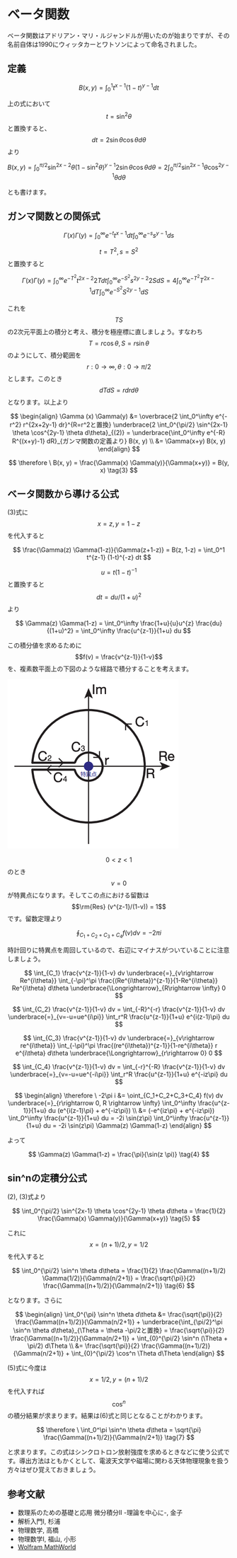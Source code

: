 # ベータ関数

ベータ関数はアドリアン・マリ・ルジャンドルが用いたのが始まりですが、その名前自体は1990にウィッタカーとワトソンによって命名されました。

## 定義

$$
B(x, y) = \int_0^1 t^{x-1} (1-t)^{y-1} dt \tag{1}
$$

上の式において$$t=\sin^2 \theta$$と置換すると、$$dt = 2 \sin \theta \cos \theta d\theta$$より

$$
B(x, y) = \int_0^{\pi/2} \sin^{2x-2} \theta (1-\sin^2 \theta)^{y-1} 2\sin \theta \cos \theta d\theta 
= 2\int_0^{\pi/2} \sin^{2x-1} \theta \cos^{2y-1} \theta d\theta \tag{2}
$$

とも書けます。

## ガンマ関数との関係式

$$
\Gamma (x) \Gamma (y) 
= \int_0^\infty e^{-t} t^{x-1} dt \int_0^\infty e^{-s} s^{y-1} ds
$$

$$t=T^2, s=S^2$$と置換すると

$$
\Gamma(x) \Gamma (y) 
= \int_0^\infty e^{-T^2} t^{2x-2} 2T dt \int_0^\infty e^{-S^2} s^{2y-2} 2S dS 
= 4 \int_0^\infty e^{-T^2} T^{2x-1} dT \int_0^\infty e^{-S^2} S^{2y-1} dS
$$

これを$$TS$$の2次元平面上の積分と考え、積分を極座標に直しましょう。すなわち$$T=r\cos\theta, S=r\sin \theta$$のようにして、積分範囲を$$r: 0 \rightarrow \infty, \theta : 0\rightarrow \pi/2$$とします。このとき$$dT dS = r drd\theta$$となります。以上より

$$
\begin{align}
\Gamma (x) \Gamma(y) 
&= \overbrace{2 \int_0^\infty e^{-r^2} r^{2x+2y-1} dr}^{R=r^2と置換} \underbrace{2 \int_0^{\pi/2} \sin^{2x-1} \theta \cos^{2y-1} \theta d\theta}_{(2)}
= \underbrace{\int_0^\infty e^{-R} R^{(x+y)-1} dR}_{ガンマ関数の定義より} B(x, y) \\
&= \Gamma(x+y) B(x, y)
\end{align}
$$

$$
\therefore \ B(x, y) 
= \frac{\Gamma(x) \Gamma(y)}{\Gamma(x+y)} 
= B(y, x) \tag{3}
$$

## ベータ関数から導ける公式

(3)式に$$x=z, y=1-z$$を代入すると

$$
\frac{\Gamma(z) \Gamma(1-z)}{\Gamma(z+1-z)}
= B(z, 1-z) 
= \int_0^1 t^{z-1} (1-t)^{-z} dt
$$

$$u=t(1-t)^{-1}$$と置換すると$$dt=du/(1+u)^2$$より

$$
\Gamma(z) \Gamma(1-z) 
= \int_0^\infty \frac{1+u}{u}u^{z} \frac{du}{(1+u)^2} 
= \int_0^\infty \frac{u^{z-1}}{1+u} du
$$

この積分値を求めるために$$f(v) = \frac{v^{z-1}}{1-v}$$を、複素数平面上の下図のような経路で積分することを考えます。

![複素数平面上での積分経路](/images/math/beta.png)

$$0 \lt z \lt 1$$のとき$$v=0$$が特異点になります。そしてこの点における留数は$$\rm{Res} (v^{z-1}/(1-v)) = 1$$です。留数定理より

$$
\oint_{C_1+C_2+C_3+C_4} f(v) dv 
= -2\pi i
$$

時計回りに特異点を周回しているので、右辺にマイナスがついていることに注意しましょう。

$$
\int_{C_1} \frac{v^{z-1}}{1-v} dv 
\underbrace{=}_{v\rightarrow Re^{i\theta}} \int_{-\pi}^\pi \frac{(Re^{i\theta})^{z-1}}{1-Re^{i\theta}} Re^{i\theta} d\theta 
\underbrace{\Longrightarrow}_{R\rightarrow \infty} 0 
$$

$$
\int_{C_2} \frac{v^{z-1}}{1-v} dv 
= \int_{-R}^{-r} \frac{v^{z-1}}{1-v} dv 
\underbrace{=}_{v=-u=ue^{i\pi}} \int_r^R \frac{u^{z-1}}{1+u} e^{i(z-1)\pi} du
$$

$$
\int_{C_3} \frac{v^{z-1}}{1-v} dv 
\underbrace{=}_{v\rightarrow re^{i\theta}} \int_{-\pi}^\pi \frac{(re^{i\theta})^{z-1}}{1-re^{i\theta}} r e^{i\theta} d\theta \underbrace{\Longrightarrow}_{r\rightarrow 0} 0 
$$

$$
\int_{C_4} \frac{v^{z-1}}{1-v} dv 
= \int_{-r}^{-R} \frac{v^{z-1}}{1-v} dv 
\underbrace{=}_{v=-u=ue^{-i\pi}} \int_r^R \frac{u^{z-1}}{1+u} e^{-iz\pi} du 
$$

$$
\begin{align}
\therefore \ -2\pi i 
&= \oint_{C_1+C_2+C_3+C_4} f(v) dv 
\underbrace{=}_{r\rightarrow 0, R \rightarrow \infty} \int_0^\infty \frac{u^{z-1}}{1+u} du (e^{i(z-1)\pi} + e^{-iz\pi}) \\
&= (-e^{iz\pi} + e^{-iz\pi}) \int_0^\infty \frac{u^{z-1}}{1+u} du 
= -2i \sin(z\pi) \int_0^\infty \frac{u^{z-1}}{1+u} du 
= -2i \sin(z\pi) \Gamma(z) \Gamma(1-z)
\end{align}
$$

よって

$$
\Gamma(z) \Gamma(1-z) = \frac{\pi}{\sin(z \pi)} \tag{4}
$$

## sin^nの定積分公式

(2), (3)式より

$$
\int_0^{\pi/2} \sin^{2x-1} \theta \cos^{2y-1} \theta d\theta 
= \frac{1}{2} \frac{\Gamma(x) \Gamma(y)}{\Gamma(x+y)} \tag{5}
$$

これに$$x=(n+1)/2, y=1/2$$を代入すると

$$
\int_0^{\pi/2} \sin^n \theta d\theta 
= \frac{1}{2} \frac{\Gamma((n+1)/2) \Gamma(1/2)}{\Gamma(n/2+1)} 
= \frac{\sqrt{\pi}}{2} \frac{\Gamma((n+1)/2)}{\Gamma(n/2+1)} \tag{6}
$$

となります。さらに

$$
\begin{align}
\int_0^{\pi} \sin^n \theta d\theta 
&= \frac{\sqrt{\pi}}{2} \frac{\Gamma((n+1)/2)}{\Gamma(n/2+1)} + \underbrace{\int_{\pi/2}^\pi \sin^n \theta d\theta}_{\Theta = \theta -\pi/2と置換}
= \frac{\sqrt{\pi}}{2} \frac{\Gamma((n+1)/2)}{\Gamma(n/2+1)} + \int_{0}^{\pi/2} \sin^n (\Theta + \pi/2) d\Theta \\
&= \frac{\sqrt{\pi}}{2} \frac{\Gamma((n+1)/2)}{\Gamma(n/2+1)} + \int_{0}^{\pi/2} \cos^n \Theta d\Theta
\end{align}
$$

(5)式に今度は$$x=1/2, y=(n+1)/2$$を代入すれば$$\cos^n$$の積分結果が求まります。結果は(6)式と同じとなることがわかります。

$$
\therefore \ \int_0^\pi \sin^n \theta d\theta 
= \sqrt{\pi} \frac{\Gamma((n+1)/2)}{\Gamma(n/2+1)} \tag{7}
$$

と求まります。この式はシンクロトロン放射強度を求めるときなどに使う公式です。導出方法はともかくとして、電波天文学や磁場に関わる天体物理現象を扱う方々はぜひ覚えておきましょう。

## 参考文献

* 数理系のための基礎と応用 微分積分II -理論を中心に-, 金子
* 解析入門I, 杉浦
* 物理数学, 高橋
* 物理数学I, 福山, 小形
* [Wolfram MathWorld](http://mathworld.wolfram.com/)